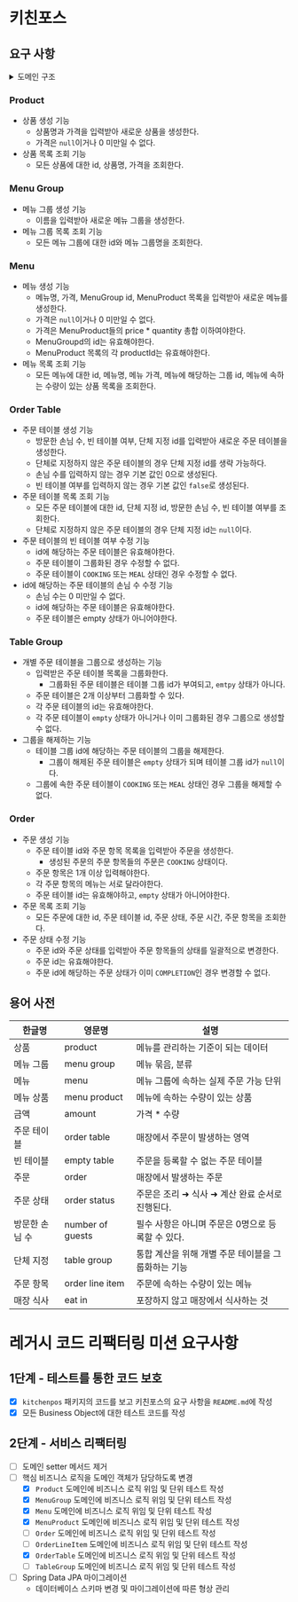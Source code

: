 # 키친포스

## 요구 사항
<details>
<summary>도메인 구조</summary>
<div markdown="1">

<img src="https://user-images.githubusercontent.com/28749734/197745454-e7874650-ccc2-484c-9ae4-d9ce255751a7.png" width="70%">

</div>
</details>

### Product
- 상품 생성 기능
    - 상품명과 가격을 입력받아 새로운 상품을 생성한다.
    - 가격은 `null`이거나 0 미만일 수 없다.
- 상품 목록 조회 기능
    - 모든 상품에 대한 id, 상품명, 가격을 조회한다.

### Menu Group
- 메뉴 그룹 생성 기능
  - 이름을 입력받아 새로운 메뉴 그룹을 생성한다.
- 메뉴 그룹 목록 조회 기능
  - 모든 메뉴 그룹에 대한 id와 메뉴 그룹명을 조회한다.

### Menu
- 메뉴 생성 기능
  - 메뉴명, 가격, MenuGroup id, MenuProduct 목록을 입력받아 새로운 메뉴를 생성한다. 
  - 가격은 `null`이거나 0 미만일 수 없다.
  - 가격은 MenuProduct들의 price * quantity 총합 이하여야한다.
  - MenuGroupd의 id는 유효해야한다.
  - MenuProduct 목록의 각 productId는 유효해야한다.
- 메뉴 목록 조회 기능
  - 모든 메뉴에 대한 id, 메뉴명, 메뉴 가격, 메뉴에 해당하는 그룹 id, 메뉴에 속하는 수량이 있는 상품 목록을 조회한다. 

### Order Table
- 주문 테이블 생성 기능
  - 방문한 손님 수, 빈 테이블 여부, 단체 지정 id를 입력받아 새로운 주문 테이블을 생성한다.
  - 단체로 지정하지 않은 주문 테이블의 경우 단체 지정 id를 생략 가능하다.
  - 손님 수를 입력하지 않는 경우 기본 값인 0으로 생성된다.
  - 빈 테이블 여부를 입력하지 않는 경우 기본 값인 `false`로 생성된다.
- 주문 테이블 목록 조회 기능
  - 모든 주문 테이블에 대한 id, 단체 지정 id, 방문한 손님 수, 빈 테이블 여부를 조회한다.
  - 단체로 지정하지 않은 주문 테이블의 경우 단체 지정 id는 `null`이다.
- 주문 테이블의 빈 테이블 여부 수정 기능
  - id에 해당하는 주문 테이블은 유효해야한다.
  - 주문 테이블이 그룹화된 경우 수정할 수 없다.
  - 주문 테이블이 `COOKING` 또는 `MEAL` 상태인 경우 수정할 수 없다.
- id에 해당하는 주문 테이블의 손님 수 수정 기능
  - 손님 수는 0 미만일 수 없다.
  - id에 해당하는 주문 테이블은 유효해야한다.
  - 주문 테이블은 empty 상태가 아니어야한다.

### Table Group
- 개별 주문 테이블을 그룹으로 생성하는 기능
  - 입력받은 주문 테이블 목록을 그룹화한다.
    - 그룹화된 주문 테이블은 테이블 그룹 id가 부여되고, `emtpy` 상태가 아니다.
  - 주문 테이블은 2개 이상부터 그룹화할 수 있다.
  - 각 주문 테이블의 id는 유효해야한다.
  - 각 주문 테이블이 `empty` 상태가 아니거나 이미 그룹화된 경우 그룹으로 생성할 수 없다.
- 그룹을 해제하는 기능
  - 테이블 그룹 id에 해당하는 주문 테이블의 그룹을 해제한다.
    - 그룹이 해제된 주문 테이블은 `empty` 상태가 되며 테이블 그룹 id가 `null`이다.
  - 그룹에 속한 주문 테이블이 `COOKING` 또는 `MEAL` 상태인 경우 그룹을 해제할 수 없다.

### Order
- 주문 생성 기능
  - 주문 테이블 id와 주문 항목 목록을 입력받아 주문을 생성한다.
    - 생성된 주문의 주문 항목들의 주문은 `COOKING` 상태이다. 
  - 주문 항목은 1개 이상 입력해야한다.
  - 각 주문 항목의 메뉴는 서로 달라야한다.
  - 주문 테이블 id는 유효해야하고, `empty` 상태가 아니어야한다.
- 주문 목록 조회 기능
  - 모든 주문에 대한 id, 주문 테이블 id, 주문 상태, 주문 시간, 주문 항목을 조회한다.
- 주문 상태 수정 기능
  - 주문 id와 주문 상태를 입력받아 주문 항목들의 상태를 일괄적으로 변경한다.
  - 주문 id는 유효해야한다.
  - 주문 id에 해당하는 주문 상태가 이미 `COMPLETION`인 경우 변경할 수 없다.

## 용어 사전

| 한글명 | 영문명 | 설명 |
| --- | --- | --- |
| 상품 | product | 메뉴를 관리하는 기준이 되는 데이터 |
| 메뉴 그룹 | menu group | 메뉴 묶음, 분류 |
| 메뉴 | menu | 메뉴 그룹에 속하는 실제 주문 가능 단위 |
| 메뉴 상품 | menu product | 메뉴에 속하는 수량이 있는 상품 |
| 금액 | amount | 가격 * 수량 |
| 주문 테이블 | order table | 매장에서 주문이 발생하는 영역 |
| 빈 테이블 | empty table | 주문을 등록할 수 없는 주문 테이블 |
| 주문 | order | 매장에서 발생하는 주문 |
| 주문 상태 | order status | 주문은 조리 ➜ 식사 ➜ 계산 완료 순서로 진행된다. |
| 방문한 손님 수 | number of guests | 필수 사항은 아니며 주문은 0명으로 등록할 수 있다. |
| 단체 지정 | table group | 통합 계산을 위해 개별 주문 테이블을 그룹화하는 기능 |
| 주문 항목 | order line item | 주문에 속하는 수량이 있는 메뉴 |
| 매장 식사 | eat in | 포장하지 않고 매장에서 식사하는 것 |

# 레거시 코드 리팩터링 미션 요구사항

## 1단계 - 테스트를 통한 코드 보호
- [x] `kitchenpos` 패키지의 코드를 보고 키친포스의 요구 사항을 `README.md`에 작성
- [x] 모든 Business Object에 대한 테스트 코드를 작성

## 2단계 - 서비스 리팩터링
- [ ] 도메인 setter 메서드 제거
- [ ] 핵심 비즈니스 로직을 도메인 객체가 담당하도록 변경
  - [x] `Product` 도메인에 비즈니스 로직 위임 및 단위 테스트 작성
  - [x] `MenuGroup` 도메인에 비즈니스 로직 위임 및 단위 테스트 작성
  - [x] `Menu` 도메인에 비즈니스 로직 위임 및 단위 테스트 작성
  - [x] `MenuProduct` 도메인에 비즈니스 로직 위임 및 단위 테스트 작성
  - [ ] `Order` 도메인에 비즈니스 로직 위임 및 단위 테스트 작성
  - [ ] `OrderLineItem` 도메인에 비즈니스 로직 위임 및 단위 테스트 작성
  - [x] `OrderTable` 도메인에 비즈니스 로직 위임 및 단위 테스트 작성
  - [ ] `TableGroup` 도메인에 비즈니스 로직 위임 및 단위 테스트 작성
- [ ] Spring Data JPA 마이그레이션
  - 데이터베이스 스키마 변경 및 마이그레이션에 따른 형상 관리 
